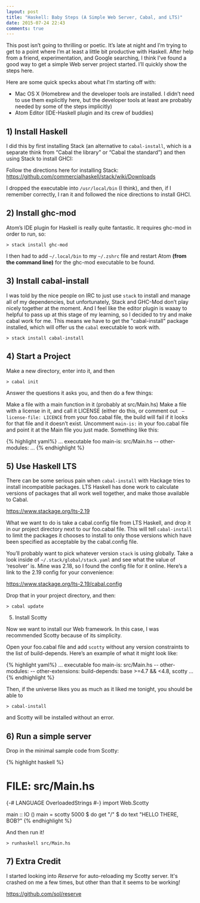```yaml
---
layout: post
title: "Haskell: Baby Steps (A Simple Web Server, Cabal, and LTS)"
date: 2015-07-24 22:43
comments: true
---
```


This post isn’t going to thrilling or poetic. It’s late at night and I’m trying to get to a point where I’m at least a little bit productive with Haskell. After help from a friend, experimentation, and Google searching, I think I’ve found a good way to get a simple Web server project started. I’ll quickly show the steps here.

Here are some quick specks about what I’m starting off with:

- Mac OS X (Homebrew and the developer tools are installed. I didn’t need to use them explicitly here, but the developer tools at least are probably needed by some of the steps implicitly)
- Atom Editor (IDE-Haskell plugin and its crew of buddies)

## 1) Install Haskell

I did this by first installing Stack (an alternative to `cabal-install`, which is a separate think from “Cabal the library” or “Cabal the standard”) and then using Stack to install GHCI:

Follow the directions here for installing Stack: https://github.com/commercialhaskell/stack/wiki/Downloads

I dropped the executable into `/usr/local/bin` (I think), and then, if I remember correctly, I ran it and followed the nice directions to install GHCI.

## 2) Install ghc-mod

Atom’s IDE plugin for Haskell is really quite fantastic. It requires ghc-mod in order to run, so:

`> stack install ghc-mod`

I then had to add `~/.local/bin` to my `~/.zshrc` file and restart Atom **(from the command line)** for the ghc-mod executable to be found.

## 3) Install cabal-install

I was told by the nice people on IRC to just use `stack` to install and manage all of my dependencies, but unfortunately, Stack and GHC-Mod don’t play nicely together at the moment. And I feel like the editor plugin is waaay to helpful to pass up at this stage of my learning, so I decided to try and make cabal work for me. This means we have to get the "cabal-install" package installed, which will offer us the `cabal` executable to work with.

`> stack install cabal-install`

## 4) Start a Project

Make a new directory, enter into it, and then

`> cabal init`

Answer the questions it asks you, and then do a few things:

Make a file with a main function in it (probably at src/Main.hs)
Make a file with a license in it, and call it LICENSE (either do this, or comment out ` — license-file: LICENCE` from your foo.cabal file, the build will fail if it looks for that file and it doesn’t exist.
Uncomment `main-is:` in your foo.cabal file and point it at the Main file you just made. Something like this:

{% highlight yaml%}
...
executable foo
  main-is: src/Main.hs
  -- other-modules:
...
{% endhighlight %}

## 5) Use Haskell LTS

There can be some serious pain when `cabal-install` with Hackage tries to install incompatible packages. LTS Haskell has done work to calculate versions of packages that all work well together, and make those available to Cabal.

https://www.stackage.org/lts-2.19

What we want to do is take a cabal.config file from LTS Haskell, and drop it in our project directory next to our foo.cabal file. This will tell `cabal-install` to limit the packages it chooses to install to only those versions which have been specified as acceptable by the cabal.config file.

You’ll probably want to pick whatever version `stack` is using globally. Take a look inside of `~/.stack/global/stack.yaml` and see what the value of ‘resolver’ is. Mine was 2.18, so I found the config file for it online. Here’s a link to the 2.19 config for your convenience:

https://www.stackage.org/lts-2.19/cabal.config

Drop that in your project directory, and then:

`> cabal update`

5) Install Scotty

Now we want to install our Web framework. In this case, I was recommended Scotty because of its simplicity.

Open your foo.cabal file and add `scotty` without any version constraints to the list of build-depends. Here’s an example of what it might look like:

{% highlight yaml%}
...
executable foo
  main-is: src/Main.hs
  -- other-modules:
  -- other-extensions:
  build-depends:       base >=4.7 && <4.8,
                       scotty
...
{% endhighlight %}

Then, if the universe likes you as much as it liked me tonight, you should be able to

`> cabal-install`

and Scotty will be installed without an error.

## 6) Run a simple server

Drop in the minimal sample code from Scotty:

{% highlight haskell %}
# FILE: src/Main.hs

{-# LANGUAGE OverloadedStrings #-}
import Web.Scotty

main :: IO ()
main = scotty 5000 $ do
  get "/" $ do
    text "HELLO THERE, BOB?"
{% endhighlight %}

And then run it!

`> runhaskell src/Main.hs`

## 7) Extra Credit

I started looking into *Reserve* for auto-reloading my Scotty server. It's crashed on me a few
times, but other than that it seems to be working!

https://github.com/sol/reserve
